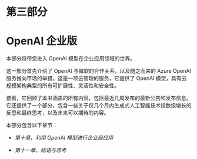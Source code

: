 # 第三部分

# OpenAI 企业版

本部分将带您进入 OpenAI 模型在企业应用领域的世界。

这一部分首先介绍了 OpenAI 与微软的合作关系，以及随之而来的 Azure OpenAI 服务推向市场的举措，这是一项云管理的服务，它提供了 OpenAI 模型，具有云规模架构典型的所有可扩展性、灵活性和安全性。

接着，它回顾了本书涵盖的所有内容，包括最近几周发布的最新公告和发布信息。它还提供了一个部分，包含一些关于仅几个月内生成式人工智能技术指数级增长的反思和最终思考，以及未来可以期待的内容。

本部分包含以下章节：

+   *第十章*，*利用 OpenAI 模型进行企业级应用*

+   *第十一章*，*结语与思考*
